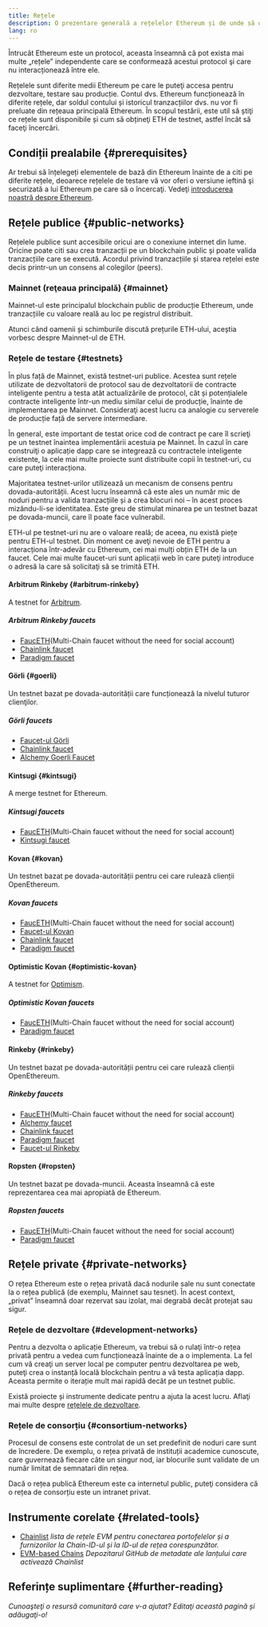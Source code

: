 ```yaml
---
title: Rețele
description: O prezentare generală a rețelelor Ethereum și de unde să obţineţi ether (ETH) de testnet pentru a vă testa aplicaţia.
lang: ro
---
```


Întrucât Ethereum este un protocol, aceasta înseamnă că pot exista mai multe „rețele” independente care se conformează acestui protocol şi care nu interacționează între ele.

Rețelele sunt diferite medii Ethereum pe care le puteţi accesa pentru dezvoltare, testare sau producție. Contul dvs. Ethereum funcționează în diferite rețele, dar soldul contului și istoricul tranzacțiilor dvs. nu vor fi preluate din rețeaua principală Ethereum. În scopul testării, este util să știţi ce rețele sunt disponibile și cum să obțineţi ETH de testnet, astfel încât să faceţi încercări.

## Condiții prealabile {#prerequisites}

Ar trebui să înțelegeți elementele de bază din Ethereum înainte de a citi pe diferite rețele, deoarece rețelele de testare vă vor oferi o versiune ieftină şi securizată a lui Ethereum pe care să o încercaţi. Vedeţi [introducerea noastră despre Ethereum](/developers/docs/intro-to-ethereum/).

## Rețele publice {#public-networks}

Rețelele publice sunt accesibile oricui are o conexiune internet din lume. Oricine poate citi sau crea tranzacții pe un blockchain public și poate valida tranzacțiile care se execută. Acordul privind tranzacțiile și starea rețelei este decis printr-un un consens al colegilor (peers).

### Mainnet (reţeaua principală) {#mainnet}

Mainnet-ul este principalul blockchain public de producție Ethereum, unde tranzacțiile cu valoare reală au loc pe registrul distribuit.

Atunci când oamenii și schimburile discută prețurile ETH-ului, aceștia vorbesc despre Mainnet-ul de ETH.

### Rețele de testare {#testnets}

În plus față de Mainnet, există testnet-uri publice. Acestea sunt rețele utilizate de dezvoltatorii de protocol sau de dezvoltatorii de contracte inteligente pentru a testa atât actualizările de protocol, cât și potențialele contracte inteligente într-un mediu similar celui de producție, înainte de implementarea pe Mainnet. Consideraţi acest lucru ca analogie cu serverele de producție față de servere intermediare.

În general, este important de testat orice cod de contract pe care îl scrieţi pe un testnet înaintea implementării acestuia pe Mainnet. În cazul în care construiţi o aplicație dapp care se integrează cu contractele inteligente existente, la cele mai multe proiecte sunt distribuite copii în testnet-uri, cu care puteţi interacționa.

Majoritatea testnet-urilor utilizează un mecanism de consens pentru dovada-autorității. Acest lucru înseamnă că este ales un număr mic de noduri pentru a valida tranzacțiile și a crea blocuri noi – în acest proces mizându-li-se identitatea. Este greu de stimulat minarea pe un testnet bazat pe dovada-muncii, care îl poate face vulnerabil.

ETH-ul pe testnet-uri nu are o valoare reală; de aceea, nu există piețe pentru ETH-ul testnet. Din moment ce aveţi nevoie de ETH pentru a interacționa într-adevăr cu Ethereum, cei mai mulți obțin ETH de la un faucet. Cele mai multe faucet-uri sunt aplicații web în care puteţi introduce o adresă la care să solicitaţi să se trimită ETH.

#### Arbitrum Rinkeby {#arbitrum-rinkeby}

A testnet for [Arbitrum](https://arbitrum.io/).

##### Arbitrum Rinkeby faucets

- [FaucETH](https://fauceth.komputing.org)(Multi-Chain faucet without the need for social account)
- [Chainlink faucet](https://faucets.chain.link/)
- [Paradigm faucet](https://faucet.paradigm.xyz/)

#### Görli {#goerli}

Un testnet bazat pe dovada-autorității care funcționează la nivelul tuturor clienţilor.

##### Görli faucets

- [Faucet-ul Görli](https://faucet.goerli.mudit.blog/)
- [Chainlink faucet](https://faucets.chain.link/)
- [Alchemy Goerli Faucet](https://goerlifaucet.com/)

#### Kintsugi {#kintsugi}

A merge testnet for Ethereum.

##### Kintsugi faucets

- [FaucETH](https://fauceth.komputing.org)(Multi-Chain faucet without the need for social account)
- [Kintsugi faucet](https://faucet.kintsugi.themerge.dev/)

#### Kovan {#kovan}

Un testnet bazat pe dovada-autorității pentru cei care rulează clienții OpenEthereum.

##### Kovan faucets

- [FaucETH](https://fauceth.komputing.org)(Multi-Chain faucet without the need for social account)
- [Faucet-ul Kovan](https://faucet.kovan.network/)
- [Chainlink faucet](https://faucets.chain.link/)
- [Paradigm faucet](https://faucet.paradigm.xyz/)

#### Optimistic Kovan {#optimistic-kovan}

A testnet for [Optimism](https://www.optimism.io/).

##### Optimistic Kovan faucets

- [FaucETH](https://fauceth.komputing.org)(Multi-Chain faucet without the need for social account)
- [Paradigm faucet](https://faucet.paradigm.xyz/)

#### Rinkeby {#rinkeby}

Un testnet bazat pe dovada-autorității pentru cei care rulează clienții OpenEthereum.

##### Rinkeby faucets

- [FaucETH](https://fauceth.komputing.org)(Multi-Chain faucet without the need for social account)
- [Alchemy faucet](https://RinkebyFaucet.com)
- [Chainlink faucet](https://faucets.chain.link/)
- [Paradigm faucet](https://faucet.paradigm.xyz/)
- [Faucet-ul Rinkeby](https://faucet.rinkeby.io/)

#### Ropsten {#ropsten}

Un testnet bazat pe dovada-muncii. Aceasta înseamnă că este reprezentarea cea mai apropiată de Ethereum.

##### Ropsten faucets

- [FaucETH](https://fauceth.komputing.org)(Multi-Chain faucet without the need for social account)
- [Paradigm faucet](https://faucet.paradigm.xyz/)

## Rețele private {#private-networks}

O rețea Ethereum este o rețea privată dacă nodurile sale nu sunt conectate la o rețea publică (de exemplu, Mainnet sau tesnet). În acest context, „privat” înseamnă doar rezervat sau izolat, mai degrabă decât protejat sau sigur.

### Rețele de dezvoltare {#development-networks}

Pentru a dezvolta o aplicație Ethereum, va trebui să o rulaţi într-o rețea privată pentru a vedea cum funcționează înainte de a o implementa. La fel cum vă creaţi un server local pe computer pentru dezvoltarea pe web, puteţi crea o instanță locală blockchain pentru a vă testa aplicația dapp. Aceasta permite o iterație mult mai rapidă decât pe un testnet public.

Există proiecte și instrumente dedicate pentru a ajuta la acest lucru. Aflaţi mai multe despre [rețelele de dezvoltare](/developers/docs/development-networks/).

### Rețele de consorțiu {#consortium-networks}

Procesul de consens este controlat de un set predefinit de noduri care sunt de încredere. De exemplu, o rețea privată de instituții academice cunoscute, care guvernează fiecare câte un singur nod, iar blocurile sunt validate de un număr limitat de semnatari din rețea.

Dacă o rețea publică Ethereum este ca internetul public, puteţi considera că o rețea de consorțiu este un intranet privat.

## Instrumente corelate {#related-tools}

- [Chainlist](https://chainlist.org/) _lista de rețele EVM pentru conectarea portofelelor și a furnizorilor la Chain-ID-ul și la ID-ul de rețea corespunzător._
- [EVM-based Chains](https://github.com/ethereum-lists/chains) _Depozitarul GitHub de metadate ale lanțului care activează Chainlist_

## Referințe suplimentare {#further-reading}

_Cunoaşteţi o resursă comunitară care v-a ajutat? Editaţi această pagină și adăugaţi-o!_
